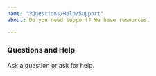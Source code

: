 ```yaml
---
name: "❓Questions/Help/Support"
about: Do you need support? We have resources.

---
```


### Questions and Help

Ask a question or ask for help.
